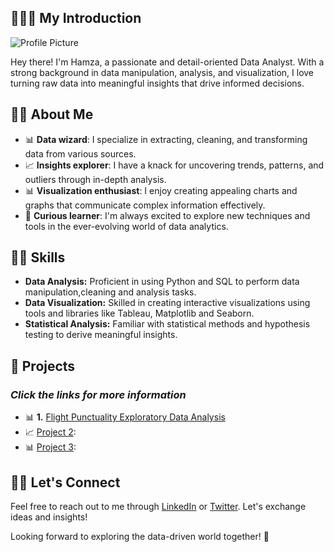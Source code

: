 ## 🙋🏻‍♂️ My Introduction 

![Profile Picture](https://media.licdn.com/dms/image/D4D16AQEMeZ6hRcufmw/profile-displaybackgroundimage-shrink_350_1400/0/1691317807963?e=1697068800&v=beta&t=aGmTmSS4AMq2okvH1YxwxkVroFg1wkywMd0X4psh1no)

Hey there! I'm Hamza, a passionate and detail-oriented Data Analyst. With a strong background in data manipulation, analysis, and visualization, I love turning raw data into meaningful insights that drive informed decisions.

## 👋🏻 About Me 

- 📊 **Data wizard**: I specialize in extracting, cleaning, and transforming data from various sources.
- 📈 **Insights explorer**: I have a knack for uncovering trends, patterns, and outliers through in-depth analysis.
- 📊 **Visualization enthusiast**: I enjoy creating appealing charts and graphs that communicate complex information effectively.
- 🧠 **Curious learner**: I'm always excited to explore new techniques and tools in the ever-evolving world of data analytics.

## 💪🏻 Skills 

- **Data Analysis:** Proficient in using Python and SQL to perform data manipulation,cleaning and analysis tasks.
- **Data Visualization:** Skilled in creating interactive visualizations using tools and libraries like Tableau, Matplotlib and Seaborn.
- **Statistical Analysis:** Familiar with statistical methods and hypothesis testing to derive meaningful insights.

## 📂 Projects
### *Click the links for more information*
- 📊 **1.** [Flight Punctuality Exploratory Data Analysis](https://github.com/hamzaafzalv/Flight_Punctuality_EDA)
- 📈 [Project 2](link_to_project_2): 
- 📊 [Project 3](link_to_project_3):

## 🤝🏻 Let's Connect
Feel free to reach out to me through [LinkedIn](https://www.linkedin.com/in/hamzaafzalv/) or [Twitter](https://twitter.com/hamzaav1). 
Let's exchange ideas and insights!

Looking forward to exploring the data-driven world together! 🚀
